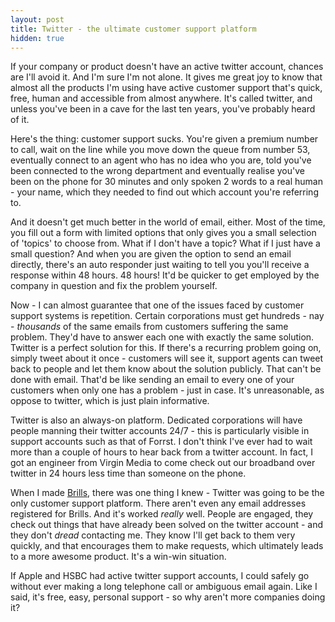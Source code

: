 ```yaml
---
layout: post
title: Twitter - the ultimate customer support platform
hidden: true
---
```


If your company or product doesn't have an active twitter account, chances are I'll avoid it. And I'm sure I'm not alone. It gives me great joy to know that almost all the products I'm using have active customer support that's quick, free, human and accessible from almost anywhere. It's called twitter, and unless you've been in a cave for the last ten years, you've probably heard of it.

Here's the thing: customer support sucks. You're given a premium number to call, wait on the line while you move down the queue from number 53, eventually connect to an agent who has no idea who you are, told you've been connected to the wrong department and eventually realise you've been on the phone for 30 minutes and only spoken 2 words to a real human - your name, which they needed to find out which account you're referring to.<!-- more -->

And it doesn't get much better in the world of email, either. Most of the time, you fill out a form with limited options that only gives you a small selection of 'topics' to choose from. What if I don't have a topic? What if I just have a small question? And when you are given the option to send an email directly, there's an auto responder just waiting to tell you you'll receive a response within 48 hours. 48 hours! It'd be quicker to get employed by the company in question and fix the problem yourself.

Now - I can almost guarantee that one of the issues faced by customer support systems is repetition. Certain corporations must get hundreds - nay - _thousands_ of the same emails from customers suffering the same problem. They'd have to answer each one with exactly the same solution. Twitter is a perfect solution for this. If there's a recurring problem going on, simply tweet about it once - customers will see it, support agents can tweet back to people and let them know about the solution publicly. That can't be done with email. That'd be like sending an email to every one of your customers when only one has a problem - just in case. It's unreasonable, as oppose to twitter, which is just plain informative.

Twitter is also an always-on platform. Dedicated corporations will have people manning their twitter accounts 24/7 - this is particularly visible in support accounts such as that of Forrst. I don't think I've ever had to wait more than a couple of hours to hear back from a twitter account. In fact, I got an engineer from Virgin Media to come check out our broadband over twitter in 24 hours less time than someone on the phone.

When I made [Brills](http://brills.me), there was one thing I knew - Twitter was going to be the only customer support platform. There aren't even any email addresses registered for Brills. And it's worked _really_ well. People are engaged, they check out things that have already been solved on the twitter account - and they don't _dread_ contacting me. They know I'll get back to them very quickly, and that encourages them to make requests, which ultimately leads to a more awesome product. It's a win-win situation.

If Apple and HSBC had active twitter support accounts, I could safely go without ever making a long telephone call or ambiguous email again. Like I said, it's free, easy, personal support - so why aren't more companies doing it?
